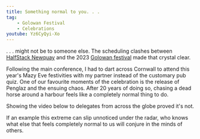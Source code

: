 ```yaml
---
title: Something normal to you. . . 
tag:
    - Golowan Festival
    - Celebrations
youtube: Yz6CyQyi-Xo
---
```


. . . might not be to someone else. The scheduling clashes between [HalfStack Newquay](https://halfstackconf.com/newquay) and the 2023 [Golowan festival](https://golowanfestival.org/) made that crystal clear.

Following the main conference, I had to dart across Cornwall to attend this year's Mazy Eve festivities with my partner instead of the customary pub quiz. One of our favourite moments of the celebration is the release of Penglaz and the ensuing chaos. After 20 years of doing so, chasing a dead horse around a harbour feels like a completely normal thing to do.

Showing the video below to delegates from across the globe proved it's not.

If an example this extreme can slip unnoticed under the radar, who knows what else that feels completely normal to us will conjure in the minds of others.

